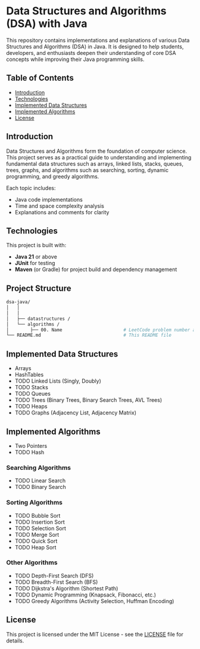 # Data Structures and Algorithms (DSA) with Java

This repository contains implementations and explanations of various Data Structures and Algorithms (DSA) in Java. It is designed to help students, developers, and enthusiasts deepen their understanding of core DSA concepts while improving their Java programming skills.

## Table of Contents

- [Introduction](#introduction)
- [Technologies](#technologies)
- [Implemented Data Structures](#implemented-data-structures)
- [Implemented Algorithms](#implemented-algorithms)
- [License](#license)

## Introduction

Data Structures and Algorithms form the foundation of computer science. This project serves as a practical guide to understanding and implementing fundamental data structures such as arrays, linked lists, stacks, queues, trees, graphs, and algorithms such as searching, sorting, dynamic programming, and greedy algorithms.

Each topic includes:
- Java code implementations
- Time and space complexity analysis
- Explanations and comments for clarity

## Technologies

This project is built with:
- **Java 21** or above
- **JUnit** for testing
- **Maven** (or Gradle) for project build and dependency management

## Project Structure

```bash
dsa-java/
│   │
│   │
│   ├── datastructures /                               
│   └── algorithms / 
│        ├── 00. Name                       # LeetCode problem number and title.
└── README.md                               # This README file
```

## Implemented Data Structures

- Arrays
- HashTables
- TODO Linked Lists (Singly, Doubly)
- TODO Stacks
- TODO Queues
- TODO Trees (Binary Trees, Binary Search Trees, AVL Trees)
- TODO Heaps
- TODO Graphs (Adjacency List, Adjacency Matrix)

## Implemented Algorithms
- Two Pointers
- TODO Hash

### Searching Algorithms
- TODO Linear Search
- TODO Binary Search

### Sorting Algorithms
- TODO Bubble Sort
- TODO Insertion Sort
- TODO Selection Sort
- TODO Merge Sort
- TODO Quick Sort
- TODO Heap Sort

### Other Algorithms
- TODO Depth-First Search (DFS)
- TODO Breadth-First Search (BFS)
- TODO Dijkstra's Algorithm (Shortest Path)
- TODO Dynamic Programming (Knapsack, Fibonacci, etc.)
- TODO Greedy Algorithms (Activity Selection, Huffman Encoding)

## License

This project is licensed under the MIT License - see the [LICENSE](LICENSE) file for details.
